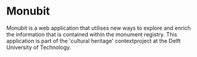 Monubit
=======

Monubit is a web application that utilises new ways to explore and enrich the information that is contained within the monument registry.
This application is part of the 'cultural heritage' contextproject at the Delft University of Technology.
